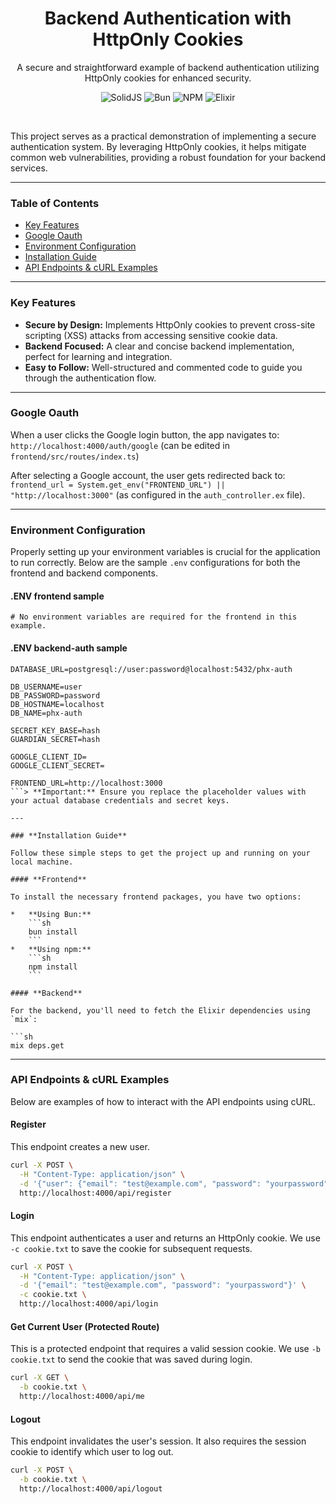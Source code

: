 <h1 align="center">Backend Authentication with HttpOnly Cookies</h1>

<p align="center">
  A secure and straightforward example of backend authentication utilizing HttpOnly cookies for enhanced security.
</p>

<p align="center">
  <img src="https://img.shields.io/badge/SolidJS-2C4F7C?style=for-the-badge&logo=solid&logoColor=white" alt="SolidJS">
  <img src="https://img.shields.io/badge/Bun-FBF0DF?style=for-the-badge&logo=bun" alt="Bun">
  <img src="https://img.shields.io/badge/NPM-CB3837?style=for-the-badge&logo=npm" alt="NPM">
  <img src="https://img.shields.io/badge/Elixir-4B275F?style=for-the-badge&logo=elixir" alt="Elixir">
</p>

<br>

This project serves as a practical demonstration of implementing a secure authentication system. By leveraging HttpOnly cookies, it helps mitigate common web vulnerabilities, providing a robust foundation for your backend services.

---

### **Table of Contents**

*   [Key Features](#key-features)
*   [Google Oauth](#google-oauth)
*   [Environment Configuration](#environment-configuration)
*   [Installation Guide](#installation-guide)
*   [API Endpoints & cURL Examples](#api-endpoints--curl-examples)

---

### **Key Features**

*   **Secure by Design:** Implements HttpOnly cookies to prevent cross-site scripting (XSS) attacks from accessing sensitive cookie data.
*   **Backend Focused:** A clear and concise backend implementation, perfect for learning and integration.
*   **Easy to Follow:** Well-structured and commented code to guide you through the authentication flow.

---
### **Google Oauth**

When a user clicks the Google login button, the app navigates to: `http://localhost:4000/auth/google` (can be edited in `frontend/src/routes/index.ts`)

After selecting a Google account, the user gets redirected back to: `frontend_url = System.get_env("FRONTEND_URL") || "http://localhost:3000"` (as configured in the `auth_controller.ex` file).

---

### **Environment Configuration**

Properly setting up your environment variables is crucial for the application to run correctly. Below are the sample `.env` configurations for both the frontend and backend components.

#### **.ENV frontend sample**
```
# No environment variables are required for the frontend in this example.
```

#### **.ENV backend-auth sample**
```
DATABASE_URL=postgresql://user:password@localhost:5432/phx-auth

DB_USERNAME=user
DB_PASSWORD=password
DB_HOSTNAME=localhost
DB_NAME=phx-auth

SECRET_KEY_BASE=hash
GUARDIAN_SECRET=hash

GOOGLE_CLIENT_ID=
GOOGLE_CLIENT_SECRET=

FRONTEND_URL=http://localhost:3000
```> **Important:** Ensure you replace the placeholder values with your actual database credentials and secret keys.

---

### **Installation Guide**

Follow these simple steps to get the project up and running on your local machine.

#### **Frontend**

To install the necessary frontend packages, you have two options:

*   **Using Bun:**
    ```sh
    bun install
    ```
*   **Using npm:**
    ```sh
    npm install
    ```

#### **Backend**

For the backend, you'll need to fetch the Elixir dependencies using `mix`:

```sh
mix deps.get
```

---

### **API Endpoints & cURL Examples**

Below are examples of how to interact with the API endpoints using cURL.

#### **Register**

This endpoint creates a new user.

```sh
curl -X POST \
  -H "Content-Type: application/json" \
  -d '{"user": {"email": "test@example.com", "password": "yourpassword"}}' \
  http://localhost:4000/api/register
```

#### **Login**

This endpoint authenticates a user and returns an HttpOnly cookie. We use `-c cookie.txt` to save the cookie for subsequent requests.

```sh
curl -X POST \
  -H "Content-Type: application/json" \
  -d '{"email": "test@example.com", "password": "yourpassword"}' \
  -c cookie.txt \
  http://localhost:4000/api/login
```

#### **Get Current User (Protected Route)**

This is a protected endpoint that requires a valid session cookie. We use `-b cookie.txt` to send the cookie that was saved during login.

```sh
curl -X GET \
  -b cookie.txt \
  http://localhost:4000/api/me
```

#### **Logout**

This endpoint invalidates the user's session. It also requires the session cookie to identify which user to log out.

```sh
curl -X POST \
  -b cookie.txt \
  http://localhost:4000/api/logout
```
